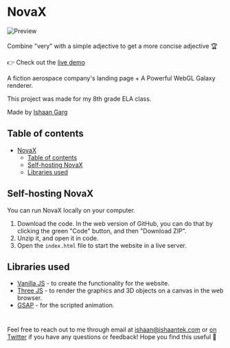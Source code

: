 # NovaX

![Preview](https://i.ibb.co/2ZPxRWS/screenshot.png)
<br>
<br>
Combine "very" with a simple adjective to get a more concise adjective 🏆

👉 Check out the [live demo](https://no-more-very.ishaantek.com)

A fiction aerospace company's landing page + A Powerful WebGL Galaxy renderer.

This project was made for my 8th grade ELA class.

Made by [Ishaan Garg](https://twitter.com/ishaantek)

## Table of contents
- [NovaX](#NovaX)
  - [Table of contents](#table-of-contents)
  - [Self-hosting NovaX](#self-hosting-novax)
  - [Libraries used](#libraries-used)

## Self-hosting NovaX
You can run NovaX locally on your computer.

1. Download the code. In the web version of GitHub, you can do that by clicking the green "Code" button, and then "Download ZIP".
2. Unzip it, and open it in code.
3. Open the `index.html` file to start the website in a live server.

## Libraries used

- [Vanilla JS](http://vanilla-js.com/) - to create the functionality for the website.
- [Three JS](http://vanilla-js.com/) - to render the graphics and 3D objects on a canvas in the web browser.
- [GSAP](https://greensock.com/gsap/) - for the scripted animation.
#

Feel free to reach out to me through email at ishaan@ishaantek.com or [on Twitter](https://twitter.com/ishaantek) if you have any questions or feedback! Hope you find this useful 💙
